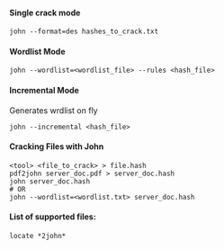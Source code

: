 #### Single crack mode
```shell
john --format=des hashes_to_crack.txt
```
#### Wordlist Mode
```shell
john --wordlist=<wordlist_file> --rules <hash_file>
```
#### Incremental Mode
Generates wrdlist on fly
```shell
john --incremental <hash_file>
```
#### Cracking Files with John
```shell
<tool> <file_to_crack> > file.hash
pdf2john server_doc.pdf > server_doc.hash
john server_doc.hash
# OR
john --wordlist=<wordlist.txt> server_doc.hash 
```
#### List of supported files:
```shell
locate *2john*
```
